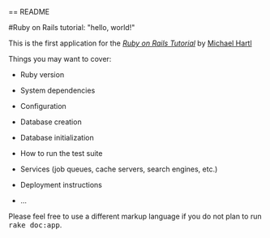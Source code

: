 == README

#Ruby on Rails tutorial: "hello, world!"

This is the first application for the 
[*Ruby on Rails Tutorial*](http://railstutorial.org/)
by [Michael Hartl](http://michaelhartl.com/)

Things you may want to cover:

* Ruby version

* System dependencies

* Configuration

* Database creation

* Database initialization

* How to run the test suite

* Services (job queues, cache servers, search engines, etc.)

* Deployment instructions

* ...


Please feel free to use a different markup language if you do not plan to run
<tt>rake doc:app</tt>.
